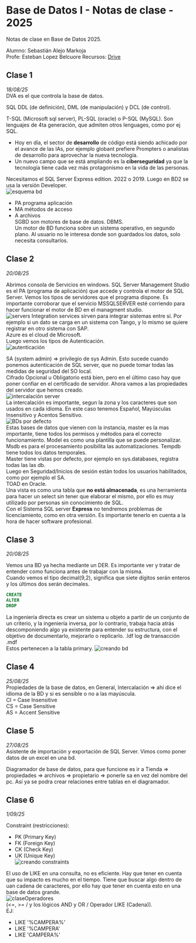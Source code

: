 # Base de Datos I - Notas de clase - 2025
Notas de clase en Base de Datos 2025.  

Alumno: Sebastián Alejo Markoja  
Profe: Esteban Lopez Belcuore
Recursos: [Drive](https://drive.google.com/drive/folders/1D8mNIVbynsHAhIJQSJVH3l292CKEWuv1)
## Clase 1
*18/08/25*  
DVA es el que controla la base de datos.  

SQL DDL (de definición), DML (de manipulación) y DCL (de control).  

T-SQL (Microsoft sql server), PL-SQL (oracle) o P-SQL (MySQL). Son lenguajes de 4ta generación, que admiten otros lenguages, como por ej SQL.  

* Hoy en día, el sector de **desarrollo** de código está siendo achicado por el avance de las IAs, por ejemplo globant prefiere Prompters o analistas de desarrollo para aprovechar la nueva tecnología. 
* Un nuevo campo que se está ampliando es la **ciberseguridad** ya que la tecnología tiene cada vez más protagonismo en la vida de las personas.  

Necesitamos el SQL Server Express edition. 2022 o 2019. Luego en BD2 se usa la versión Developer.  
![esquema bd](Imagenes/image.png)

- PA programa aplicación
- MA métodos de acceso
- A archivos  
SGBD son motores de base de datos. DBMS.  
Un motor de BD funciona sobre un sistema operativo, en segundo plano. Al usuario no le interesa donde son guardados los datos, solo necesita consultarlos.  

## Clase 2
*20/08/25*  

Abrimos consola de Servicios en windows. SQL Server Management Studio es el PA (programa de aplicación) que accede y controla el motor de SQL Server. Vemos los tipos de servidores que el programa dispone.
Es importante corroborar que el servicio MSSQLSERVER esté corriendo para hacer funcionar el motor de BD en el managment studio.  
![servers](Imagenes/servers.png)
Integration services sirven para integrar sistemas entre sí. Por ejemplo si un dato se carga en un sistema con Tango, y lo mismo se quiere registrar en otro sistema con SAP.  
Azure es el cloud de Microsoft.  
Luego vemos los tipos de Autenticación.  
![autenticación](Imagenes/autenticación.png)  

SA (system admin) => privilegio de sys Admin. Esto sucede cuando ponemos autenticación de SQL server, que no puede tomar todas las medidas de seguridad del SO local.  
Cifrado Opcional u Obligatorio está bien, pero en el último caso hay que poner confiar en el certificado de servidor.
Ahora vamos a las propiedades del servidor que hemos creado.  
![intercalación server](Imagenes/intercalacion.png)  
La intercalación es importante, segun la zona y los caracteres que son usados en cada idioma. En este caso tenemos Español, Mayúsculas Insensitivo y Acentos Sensitivo.  
![BDs por defecto](Imagenes/bds.png)  
Estas bases de datos que vienen con la instancia, master es la mas importante, tiene todos los permisos y métodos para el correcto funcionamiento. Model es como una plantilla que se puede personalizar. Msdb es para el procesamiento posibilita las automatizaciones. Tempdb tiene todos los datos temporales.  
Master tiene vistas por defecto, por ejemplo en sys.databases, registra todas las las db.  
Luego en Seguridad/Inicios de sesión están todos los usuarios habilitados, como por ejemplo el SA.  
TOAD en Oracle.  
Una vista es como una tabla que **no está almacenada**, es una herramienta para hacer un select sin tener que elaborar el mismo, por ello es muy utilizado por personas sin conocimiento de SQL.  
Con el Sistema SQL server **Express** no tendremos problemas de licenciamiento, como en otra versión. Es importante tenerlo en cuenta a la hora de hacer software profesional.  

## Clase 3
*20/08/25*  

Vemos una BD ya hecha mediante un DER. Es importante ver y tratar de entender como funciona antes de trabajar con la misma.   
Cuando vemos el tipo decimal(9,2), significa que siete dígitos serán enteros y los últimos dos serán decimales.  
```SQL
CREATE
ALTER
DROP
```
La ingeniería directa es crear un sistema u objeto a partir de un conjunto de un criterio, y la ingeniería inversa, por lo contrario, trabaja hacia atrás descomponiendo algo ya existente para entender su estructura, con el objetivo de documentarlo, mejorarlo o replicarlo. 
.ldf log de transacción  
.mdf   
Estos pertenecen a la tabla primary.
![creando bd](imagenes/bdtipo.png)
## Clase 4
*25/08/25*  
Propiedades de la base de datos, en General, Intercalación => ahí dice el idioma de la BD y si es sensible o no a las mayúscula.  
CI = Case Insensitive  
CS = Case Sensitive  
AS = Accent Sensitive    
## Clase 5
*27/08/25*  
Asistente de importación y exportación de SQL Server. Vimos como poner datos de un excel en una bd.  

Diagramador de base de datos, para que funcione es ir a Tienda => propiedades => archivos => propietario => ponerle sa en vez del nombre del pc. Así ya se podra crear relaciones entre tablas en el diagramador.
## Clase 6
*1/09/25*  

Constraint (restricciones):  
- PK (Primary Key)
- FK (Foreign  Key)
- CK (Check Key)
- UK (Unique Key)  
![creando constraints](imagenes/creacinConstraints.png)  
  
El uso de LIKE en una consulta, no es eficiente. Hay que tener en cuenta que su impacto es mucho en el tiempo. Tiene que buscar algo dentro de uan cadena de caracteres, por ello hay que tener en cuenta esto en una base de datos grande.  
![claseOperadores](imagenes/operadores.png)  
(<=, >= / y los lógicos AND y OR / Operador LIKE (Cadena)).  
EJ:  
- LIKE '%CAMPERA%'
- LIKE '%CAMPERA'
- LIKE 'CAMPERA%'  
